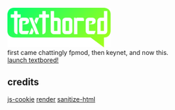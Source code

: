 <img src="logo.svg" alt="Textbored Logo" height='90px'>  \
first came chattingly fpmod, then keynet, and now this. \
[launch textbored!](https://fox198nt.github.io/textbored)

## credits
[js-cookie](https://github.com/js-cookie)
[render](https://render.com)
[sanitize-html](https://github.com/apostrophecms/sanitize-html)
